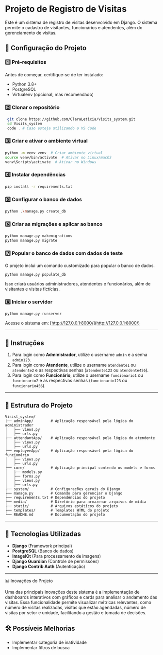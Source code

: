 # Projeto de Registro de Visitas

Este é um sistema de registro de visitas desenvolvido em Django. O sistema permite o cadastro de visitantes, funcionários e atendentes, além do gerenciamento de visitas.

## 🚀 Configuração do Projeto

### 1️⃣ **Pré-requisitos**
Antes de começar, certifique-se de ter instalado:
- Python 3.8+
- PostgreSQL
- Virtualenv (opcional, mas recomendado)

### 2️⃣ **Clonar o repositório**
```bash
 git clone https://github.com/ClaraLeticia/Visits_system.git
 cd Visits_system
 code . # Caso esteja utilizando o VS Code
```

### 3️⃣ **Criar e ativar o ambiente virtual**
```bash
python -m venv venv  # Criar ambiente virtual
source venv/bin/activate  # Ativar no Linux/macOS
venv\Scripts\activate  # Ativar no Windows
```

### 4️⃣ **Instalar dependências**
```bash
pip install -r requirements.txt
```

### 5️⃣ **Configurar o banco de dados**
```bash
python .\manage.py create_db 
```


### 6️⃣ **Criar as migrações e aplicar ao banco**
```bash
python manage.py makemigrations
python manage.py migrate
```

### 7️⃣ **Popular o banco de dados com dados de teste**
O projeto inclui um comando customizado para popular o banco de dados.
```bash
python manage.py populate_db
```
Isso criará usuários administradores, atendentes e funcionários, além de visitantes e visitas fictícias.

### 8️⃣ **Iniciar o servidor**
```bash
python manage.py runserver
```
Acesse o sistema em: [http://127.0.0.1:8000/](http://127.0.0.1:8000/)

---
## 🔨 Instruções

1. Para login como **Administrador**, utilize o username `admin` e a senha `admin123`.
2. Para login como **Atendente**, utilize o username `atendente1` ou `atendente2` e as respectivas senhas (`atendente123` ou `atendente456`).
3. Para login como **Funcionário**, utilize o username `funcionario1` ou `funcionario2` e as respectivas senhas (`funcionario123` ou `funcionario456`).
---

## 📂 Estrutura do Projeto
```
Visist_system/
├── adminApp/        # Aplicação responsável pela lógica do administrador
│   ├── views.py
│   ├── urls.py
├── attendantApp/    # Aplicação responsável pela lógica do atendente
│   ├── views.py
│   ├── urls.py
├── employeeApp/     # Aplicação responsável pela lógica do funcionário
│   ├── views.py
│   ├── urls.py
├── core/            # Aplicação principal contendo os models e forms
│   ├── models.py
│   ├── forms.py
│   ├── views.py
│   ├── urls.py
├── system/          # Configurações gerais do Django
├── manage.py        # Comando para gerenciar o Django
├── requirements.txt # Dependências do projeto
├── media/           # Diretório para armazenar arquivos de mídia
├── static/          # Arquivos estáticos do projeto
├── templates/       # Templates HTML do projeto
└── README.md        # Documentação do projeto
```

---

## 🔧 Tecnologias Utilizadas
- **Django** (Framework principal)
- **PostgreSQL** (Banco de dados)
- **ImageKit** (Para processamento de imagens)
- **Django Guardian** (Controle de permissões)
- **Django Contrib Auth** (Autenticação)

---

📊 Inovações do Projeto

Uma das principais inovações deste sistema é a implementação de dashboards interativos com gráficos e cards para analisar o andamento das visitas. Essa funcionalidade permite visualizar métricas relevantes, como número de visitas realizadas, visitas que estão agendadas, número de visitas por setor e unidade, facilitando a gestão e tomada de decisões.

## 🛠 Possíveis Melhorias
- Implementar categoria de inatividade 
- Implementar filtros de busca


